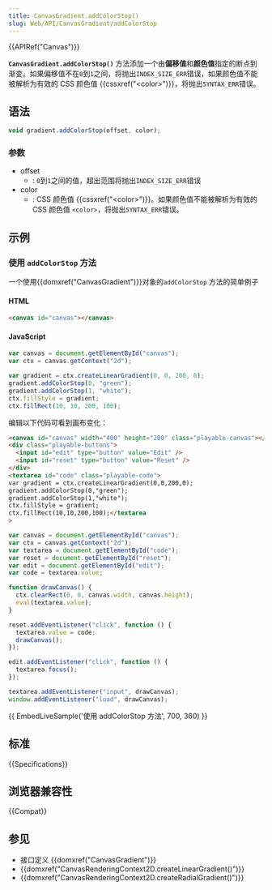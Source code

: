 ```yaml
---
title: CanvasGradient.addColorStop()
slug: Web/API/CanvasGradient/addColorStop
---
```


{{APIRef("Canvas")}}

**`CanvasGradient.addColorStop()`** 方法添加一个由**偏移值**和**颜色值**指定的断点到渐变。如果偏移值不在`0`到`1`之间，将抛出`INDEX_SIZE_ERR`错误，如果颜色值不能被解析为有效的 CSS 颜色值 {{cssxref("&lt;color&gt;")}}，将抛出`SYNTAX_ERR`错误。

## 语法

```js
void gradient.addColorStop(offset, color);
```

### 参数

- offset
  - : `0`到`1`之间的值，超出范围将抛出`INDEX_SIZE_ERR`错误
- color
  - : CSS 颜色值 {{cssxref("&lt;color&gt;")}}。如果颜色值不能被解析为有效的 CSS 颜色值 `<color>`，将抛出`SYNTAX_ERR`错误。

## 示例

### 使用 `addColorStop` 方法

一个使用{{domxref("CanvasGradient")}}对象的`addColorStop` 方法的简单例子

#### HTML

```html
<canvas id="canvas"></canvas>
```

#### JavaScript

```js
var canvas = document.getElementById("canvas");
var ctx = canvas.getContext("2d");

var gradient = ctx.createLinearGradient(0, 0, 200, 0);
gradient.addColorStop(0, "green");
gradient.addColorStop(1, "white");
ctx.fillStyle = gradient;
ctx.fillRect(10, 10, 200, 100);
```

编辑以下代码可看到画布变化：

```html hidden
<canvas id="canvas" width="400" height="200" class="playable-canvas"></canvas>
<div class="playable-buttons">
  <input id="edit" type="button" value="Edit" />
  <input id="reset" type="button" value="Reset" />
</div>
<textarea id="code" class="playable-code">
var gradient = ctx.createLinearGradient(0,0,200,0);
gradient.addColorStop(0,"green");
gradient.addColorStop(1,"white");
ctx.fillStyle = gradient;
ctx.fillRect(10,10,200,100);</textarea
>
```

```js hidden
var canvas = document.getElementById("canvas");
var ctx = canvas.getContext("2d");
var textarea = document.getElementById("code");
var reset = document.getElementById("reset");
var edit = document.getElementById("edit");
var code = textarea.value;

function drawCanvas() {
  ctx.clearRect(0, 0, canvas.width, canvas.height);
  eval(textarea.value);
}

reset.addEventListener("click", function () {
  textarea.value = code;
  drawCanvas();
});

edit.addEventListener("click", function () {
  textarea.focus();
});

textarea.addEventListener("input", drawCanvas);
window.addEventListener("load", drawCanvas);
```

{{ EmbedLiveSample('使用 addColorStop 方法', 700, 360) }}

## 标准

{{Specifications}}

## 浏览器兼容性

{{Compat}}

## 参见

- 接口定义 {{domxref("CanvasGradient")}}
- {{domxref("CanvasRenderingContext2D.createLinearGradient()")}}
- {{domxref("CanvasRenderingContext2D.createRadialGradient()")}}
